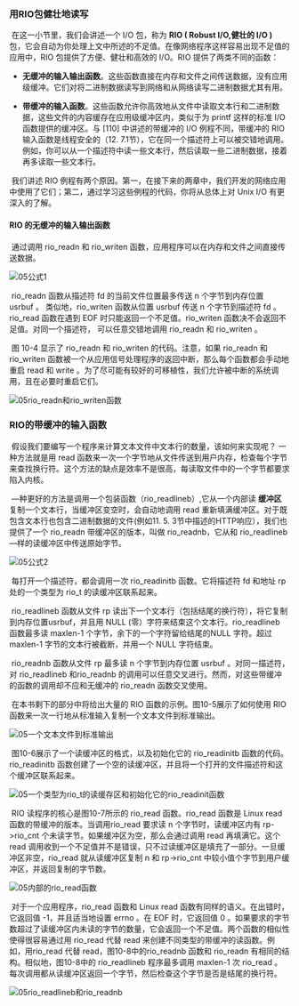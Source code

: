 ### 用RIO包健壮地读写

​		在这一小节里，我们会讲述一个 I/O 包，称为 **RIO ( Robust I/O,健壮的 I/O )** 包，它会自动为你处理上文中所述的不足值。在像网络程序这样容易出现不足值的应用中，RIO 包提供了方便、健壮和高效的 I/O。RIO 提供了两类不同的函数：

* **无缓冲的输入输出函数**。这些函数直接在内存和文件之间传送数据，没有应用级缓冲。它们对将二进制数据读写到网络和从网络读写二进制数据尤其有用。

* **带缓冲的输入函数**。这些函数允许你高效地从文件中读取文本行和二进制数据，这些文件的内容缓存在应用级缓冲区内，类似于为 printf 这样的标准 I/O 函数提供的缓冲区。与 [110] 中讲述的带缓冲的 I/O 例程不同，带缓冲的 RIO 输入函数是线程安全的（12. 7.1节），它在同一个描述符上可以被交错地调用。例如，你可以从一个描述符中读一些文本行，然后读取一些二进制数据，接着再多读取一些文本行。

​        我们讲述 RIO 例程有两个原因。第一，在接下来的两章中，我们开发的网络应用中使用了它们；第二，通过学习这些例程的代码，你将从总体上对 Unix I/O 有更深入的了解。 



#### RIO 的无缓冲的输入输出函数

​		通过调用 rio_readn 和 rio_writen 函数，应用程序可以在内存和文件之间直接传送数据。

![05公式1](./markdownimage/05公式1.png)

​		rio_readn 函数从描述符 fd 的当前文件位置最多传送 n 个字节到内存位置 usrbuf 。 类似地，rio_writen 函数从位置 usrbuf 传送 n 个字节到描述符 fd 。rio_read 函数在遇到 EOF 时只能返回一个不足值。rio_writen 函数决不会返回不足值。对同一个描述符， 可以任意交错地调用 rio_readn 和 rio_writen 。

​		图 10-4 显示了 rio_readn 和 rio_writen 的代码。注意，如果 rio_readn 和 rio_writen 函数被一个从应用信号处理程序的返回中断，那么每个函数都会手动地重启 read 和 write 。为了尽可能有较好的可移植性，我们允许被中断的系统调用，且在必要时重启它们。

![05rio_readn和rio_writen函数](./markdownimage/05rio_readn和rio_writen函数.png)





### RIO的带缓冲的输入函数

​		假设我们要编写一个程序来计算文本文件中文本行的数量，该如何来实现呢？ 一种方法就是用 read 函数来一次一个字节地从文件传送到用户内存，检查每个字节来查找换行符。这个方法的缺点是效率不是很高，每读取文件中的一个字节都要求陷入内核。

​		—种更好的方法是调用一个包装函数（rio_readlineb）,它从一个内部读 **缓冲区** 复制一个文本行，当缓冲区变空时，会自动地调用 read 重新填满缓冲区。对于既包含文本行也包含二进制数据的文件(例如11. 5. 3节中描述的HTTP响应），我们也提供了一个 rio_readn 带缓冲区的版本，叫做 rio_readnb，它从和 rio_readlineb —样的读缓冲区中传送原始字节。

![05公式2](./markdownimage/05公式2.png)

​		每打开一个描述符，都会调用一次 rio_readinitb 函数。它将描述符 fd 和地址 rp 处的一个类型为 rio_t 的读缓冲区联系起来。

​		rio_readlineb 函数从文件 rp 读出下一个文本行（包括结尾的换行符），将它复制到内存位置usrbuf，并且用 NULL (零）字符来结束这个文本行。rio_readlineb 函数最多读 maxlen-1 个字节，余下的一个字符留给结尾的NULL 字符。超过 maxlen-1 字节的文本行被截断，并用一个 NULL 字符结束。

​		rio_readnb 函数从文件 rp 最多读 n 个字节到内存位置 usrbuf 。对同一描述符，对 rio_readlineb 和rio_readnb 的调用可以任意交叉进行。然而，对这些带缓冲的函数的调用却不应和无缓冲的 rio_readn 函数交叉使用。

​		在本书剩下的部分中将给出大量的 RIO 函数的示例。图10-5展示了如何使用 RIO 函数来一次一行地从标准输入复制一个文本文件到标准输出。

![05一个文本文件到标准输出](./markdownimage/05一个文本文件到标准输出.png)

​		图10-6展示了一个读缓冲区的格式，以及初始化它的 rio_readinitb 函数的代码。 rio_readinitb 函数创建了一个空的读缓冲区，并且将一个打开的文件描述符和这个缓冲区联系起来。

![05一个类型为rio_t的读缓存区和初始化它的rio_readinit函数](./markdownimage/05一个类型为rio_t的读缓存区和初始化它的rio_readinit函数.png)

​		RIO 读程序的核心是图10-7所示的 rio_read 函数。rio_read 函数是 Linux read 函数的带缓冲的版本。当调用rio_read 要求读 n 个字节时，读缓冲区内有 rp->rio_cnt 个未读字节。如果缓冲区为空，那么会通过调用 read 再填满它。这个 read 调用收到一个不足值并不是错误，只不过读缓冲区是填充了一部分。一旦缓冲区非空，rio_read 就从读缓冲区复制 n 和 rp->rio_cnt 中较小值个字节到用户缓冲区，并返回复制的字节数。

![05内部的rio_read函数](./markdownimage/05内部的rio_read函数.png)

​		对于一个应用程序，rio_read 函数和 Linux read 函数有同样的语义。在出错时，它返回值 -1，并且适当地设置 errno 。在 EOF 时，它返回值 0 。如果要求的字节数超过了读缓冲区内未读的字节的数量，它会返回一个不足值。两个函数的相似性使得很容易通过用 rio_read 代替 read 来创建不同类型的带缓冲的读函数。例如，用rio_read 代替 read，图10-8中的rio_readnb 函数和 rio_readn 有相同的结构。相似地，图10-8中的 rio_readlineb 程序最多调用 maxlen-1 次 rio_read 。每次调用都从读缓冲区返回一个字节，然后检查这个字节是否是结尾的换行符。

![05rio_readlineb和rio_readnb](./markdownimage/05rio_readlineb和rio_readnb.png)